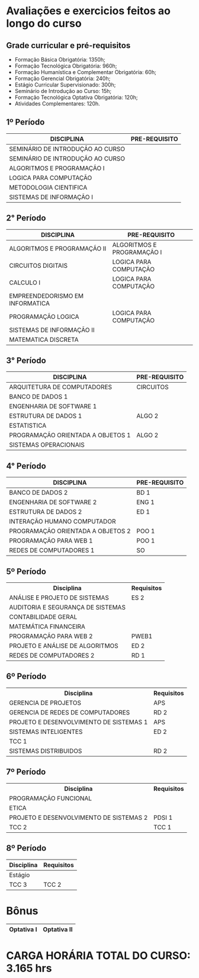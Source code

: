 # Avaliações e exercicios feitos ao longo do curso
## Grade curricular e pré-requisitos

* Formação Básica Obrigatória: 1350h; 
* Formação Tecnológica Obrigatória: 960h;
* Formação Humanística e Complementar Obrigatória: 60h;
* Formação Gerencial Obrigatória: 240h;
* Estágio Curricular Supervisionado: 300h;
* Seminário de Introdução ao Curso: 15h;
* Formação Tecnológica Optativa Obrigatória: 120h; 
* Atividades Complementares: 120h.

## 1º Período
| DISCIPLINA | PRE-REQUISITO |
| -- | -- |
|SEMINÁRIO DE INTRODUÇÃO AO CURSO |  |
| SEMINÁRIO DE INTRODUÇÃO AO CURSO | |
| ALGORITMOS E PROGRAMAÇÃO I |  |
| LOGICA PARA COMPUTAÇÃO | |
| METODOLOGIA CIENTIFICA|  |
| SISTEMAS DE INFORMAÇÃO I	 | | |

## 2° Período
| DISCIPLINA | PRE-REQUISITO |
| -- | -- |
|ALGORITMOS E PROGRAMAÇÃO II| ALGORITMOS E PROGRAMAÇÃO I |
| CIRCUITOS DIGITAIS |LOGICA PARA COMPUTAÇÃO |
| CALCULO I	 | LOGICA PARA COMPUTAÇÃO|
| EMPREENDEDORISMO EM INFORMATICA	 | |
| PROGRAMAÇÃO LOGICA | LOGICA PARA COMPUTAÇÃO |
| SISTEMAS DE INFORMAÇÃO II	 | | SI 1|
| MATEMATICA DISCRETA | | SI 1|

## 3° Período
| DISCIPLINA | PRE-REQUISITO |
| -- | -- |
|ARQUITETURA DE COMPUTADORES|CIRCUITOS|
| BANCO DE DADOS 1 | |
| ENGENHARIA DE SOFTWARE 1	 | |
| ESTRUTURA DE DADOS 1	 | ALGO 2|
| ESTATISTICA | |
| PROGRAMAÇÃO ORIENTADA A OBJETOS 1	| ALGO 2|
| SISTEMAS OPERACIONAIS | ||


## 4° Período
| DISCIPLINA | PRE-REQUISITO |
| -- | -- |
| BANCO DE DADOS 2 | BD 1 |
| ENGENHARIA DE SOFTWARE 2	 | ENG 1|
| ESTRUTURA DE DADOS 2	 | ED 1|
| INTERAÇÃO HUMANO COMPUTADOR ||
| PROGRAMAÇÃO ORIENTADA A OBJETOS 2| POO 1|
| PROGRAMAÇÃO PARA WEB 1	 | POO 1|
| REDES DE COMPUTADORES 1 |SO|

## 5º Período
<html>
  <head>
  </head>
  <body>
    <table>
      <tr>
        <th>Disciplina</th>
        <th>Requisitos</th>
      </tr>
      <tr>
        <td>ANÁLISE E PROJETO DE SISTEMAS</td>
        <td>ES 2</td>
      </tr>
      <tr>
        <td>AUDITORIA E SEGURANÇA DE SISTEMAS</td>
        <td></td>
      </tr>
      <tr>
        <td>CONTABILIDADE GERAL</td>
        <td></td>
      </tr>
      <tr>
        <td>MATEMÁTICA FINANCEIRA</td>
        <td></td>
      </tr>
      <tr>
        <td>PROGRAMAÇÃO PARA WEB 2</td>
        <td>PWEB1</td>
      </tr>
      <tr>
        <td>PROJETO E ANÁLISE DE ALGORITMOS</td>
        <td>ED 2</td>
      </tr>
      <tr>
        <td>REDES DE COMPUTADORES 2</td>
        <td>RD 1</td>
      </tr>
    </table>
  </body>
</html>

## 6º Período
<table>
  <tr>
    <th>Disciplina</th>
    <th>Requisitos</th>
  </tr>
  <tr>
    <td>GERENCIA DE PROJETOS</td>
    <td>APS</td>
  </tr>
  <tr>
    <td>GERENCIA DE REDES DE COMPUTADORES</td>
    <td>RD 2</td>
  </tr>
  <tr>
    <td>PROJETO E DESENVOLVIMENTO DE SISTEMAS 1</td>
    <td>APS</td>
  </tr>
  <tr>
    <td>SISTEMAS INTELIGENTES</td>
    <td>ED 2</td>
  </tr>
  <tr>
    <td>TCC 1</td>
    <td></td>
  </tr>
  <tr>
    <td>SISTEMAS DISTRIBUIDOS</td>
    <td>RD 2</td>
  </tr>
</table>

## 7º Período
<table>
  <tr>
    <th>Disciplina</th>
    <th>Requisitos</th>
  </tr>
  <tr>
    <td>PROGRAMAÇÃO FUNCIONAL</td>
    <td></td>
  </tr>
  <tr>
    <td>ETICA</td>
    <td></td>
  </tr>
  <tr>
    <td>PROJETO E DESENVOLVIMENTO DE SISTEMAS 2</td>
    <td>PDSI 1</td>
  </tr>
  <tr>
    <td>TCC 2</td>
    <td>TCC 1</td>
  </tr>
</table>

## 8º Período
  </head>
  <body>
    <table>
      <thead>
        <tr>
          <th>Disciplina</th>
          <th>Requisitos</th>
        </tr>
      </thead>
      <tbody>
        <tr>
          <td>Estágio</td>
          <td></td>
        </tr>
        <tr>
          <td>TCC 3</td>
          <td>TCC 2</td>
        </tr>
      </tbody>
    </table>
  </body>
</html>

# Bônus
| Optativa I | Optativa II |
| -- | -- |

# CARGA HORÁRIA TOTAL DO CURSO: 3.165 hrs

